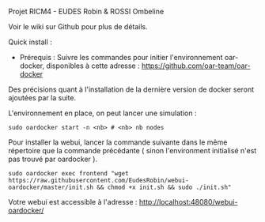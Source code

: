 Projet RICM4 - EUDES Robin & ROSSI Ombeline

Voir le wiki sur Github pour plus de détails.

Quick install :
  * Prérequis : 
  Suivre les commandes pour initier l'environnement oar-docker, disponibles à cette adresse :
    https://github.com/oar-team/oar-docker

  Des précisions quant à l'installation de la dernière version de docker seront ajoutées par la suite.

L'environnement en place, on peut lancer une simulation :
```
sudo oardocker start -n <nb> # <nb> nb nodes
```
Pour installer la webui, lancer la commande suivante dans le même répertoire que la commande précédante ( sinon l'environment initialisé n'est pas trouvé par oardocker ).

```
sudo oardocker exec frontend "wget https://raw.githubusercontent.com/EudesRobin/webui-oardocker/master/init.sh && chmod +x init.sh && sudo ./init.sh"
```

Votre webui est accessible à l'adresse : [http://localhost:48080/webui-oardocker/](http://localhost:48080/webui-oardocker/)
